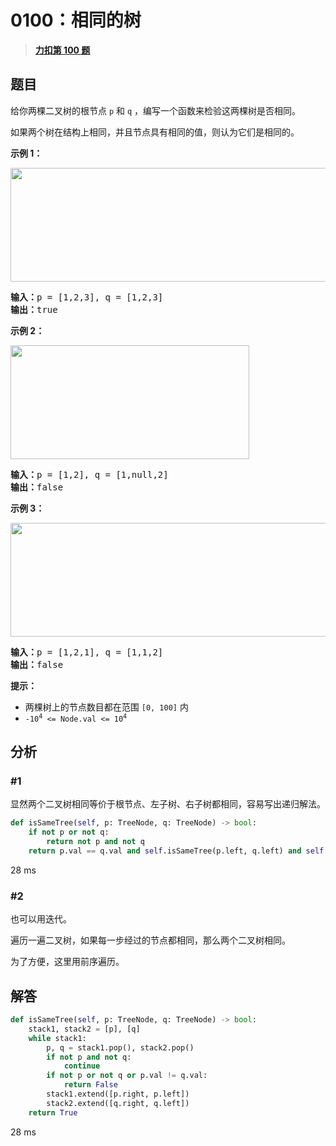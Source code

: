 # 0100：相同的树


> <u>**[力扣第 100 题](https://leetcode.cn/problems/same-tree/)**</u>

## 题目

<p>给你两棵二叉树的根节点 <code>p</code> 和 <code>q</code> ，编写一个函数来检验这两棵树是否相同。</p>

<p>如果两个树在结构上相同，并且节点具有相同的值，则认为它们是相同的。</p>



<p><strong>示例 1：</strong></p>
<img alt="" src="https://assets.leetcode.com/uploads/2020/12/20/ex1.jpg" style="width: 622px; height: 182px;" />
<pre>
<strong>输入：</strong>p = [1,2,3], q = [1,2,3]
<strong>输出：</strong>true
</pre>

<p><strong>示例 2：</strong></p>
<img alt="" src="https://assets.leetcode.com/uploads/2020/12/20/ex2.jpg" style="width: 382px; height: 182px;" />
<pre>
<strong>输入：</strong>p = [1,2], q = [1,null,2]
<strong>输出：</strong>false
</pre>

<p><strong>示例 3：</strong></p>
<img alt="" src="https://assets.leetcode.com/uploads/2020/12/20/ex3.jpg" style="width: 622px; height: 182px;" />
<pre>
<strong>输入：</strong>p = [1,2,1], q = [1,1,2]
<strong>输出：</strong>false
</pre>



<p><strong>提示：</strong></p>

<ul>
<li>两棵树上的节点数目都在范围 <code>[0, 100]</code> 内</li>
<li><code>-10<sup>4</sup> <= Node.val <= 10<sup>4</sup></code></li>
</ul>


## 分析

### #1

显然两个二叉树相同等价于根节点、左子树、右子树都相同，容易写出递归解法。

```python
def isSameTree(self, p: TreeNode, q: TreeNode) -> bool:
    if not p or not q:
        return not p and not q
    return p.val == q.val and self.isSameTree(p.left, q.left) and self.isSameTree(p.right, q.right)
```
28 ms

### #2

也可以用迭代。

遍历一遍二叉树，如果每一步经过的节点都相同，那么两个二叉树相同。

为了方便，这里用前序遍历。

## 解答

```python
def isSameTree(self, p: TreeNode, q: TreeNode) -> bool:
	stack1, stack2 = [p], [q]
	while stack1:
		p, q = stack1.pop(), stack2.pop()
		if not p and not q:
			continue
		if not p or not q or p.val != q.val:
			return False
		stack1.extend([p.right, p.left])
		stack2.extend([q.right, q.left])
	return True
```
28 ms

